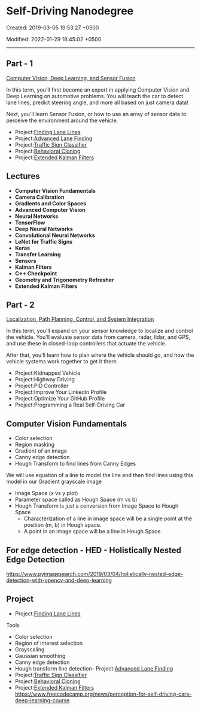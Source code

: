 # Self-Driving Nanodegree

Created: 2019-03-05 19:53:27 +0500

Modified: 2022-01-29 18:45:02 +0500

---

## Part - 1

[Computer Vision, Deep Learning, and Sensor Fusion](https://classroom.udacity.com/nanodegrees/nd013/parts/edf28735-efc1-4b99-8fbb-ba9c432239c8)

In this term, you'll first become an expert in applying Computer Vision and Deep Learning on automotive problems. You will teach the car to detect lane lines, predict steering angle, and more all based on just camera data!

Next, you'll learn Sensor Fusion, or how to use an array of sensor data to perceive the environment around the vehicle.

- Project:[Finding Lane Lines](https://classroom.udacity.com/nanodegrees/nd013/parts/edf28735-efc1-4b99-8fbb-ba9c432239c8/modules/5d1efbaa-27d0-4ad5-a67a-48729ccebd9c/lessons/7c075239-1f65-4952-bde8-1810354d7988/project)
- Project:[Advanced Lane Finding](https://classroom.udacity.com/nanodegrees/nd013/parts/edf28735-efc1-4b99-8fbb-ba9c432239c8/modules/5d1efbaa-27d0-4ad5-a67a-48729ccebd9c/lessons/7cb63828-36aa-4cea-9239-700b5ea41f0b/project)
- Project:[Traffic Sign Classifier](https://classroom.udacity.com/nanodegrees/nd013/parts/edf28735-efc1-4b99-8fbb-ba9c432239c8/modules/6b6c37bc-13a5-47c7-88ed-eb1fce9789a0/lessons/7ee8d0d4-561e-4101-8615-66e0ab8ea8c8/project)
- Project:[Behavioral Cloning](https://classroom.udacity.com/nanodegrees/nd013/parts/edf28735-efc1-4b99-8fbb-ba9c432239c8/modules/6b6c37bc-13a5-47c7-88ed-eb1fce9789a0/lessons/3fc8dd70-23b3-4f49-86eb-a8707f71f8dd/project)
- Project:[Extended Kalman Filters](https://classroom.udacity.com/nanodegrees/nd013/parts/edf28735-efc1-4b99-8fbb-ba9c432239c8/modules/49d8fda9-69c7-4f10-aa18-dc3a2d790cbe/lessons/3feb3671-6252-4c25-adf0-e963af4d9d4a/project)

## Lectures

- **Computer Vision Fundamentals**
- **Camera Calibration**
- **Gradients and Color Spaces**
- **Advanced Computer Vision**
- **Neural Networks**
- **TensorFlow**
- **Deep Neural Networks**
- **Convolutional Neural Networks**
- **LeNet for Traffic Signs**
- **Keras**
- **Transfer Learning**
- **Sensors**
- **Kalman Filters**
- **C++ Checkpoint**
- **Geometry and Trigonometry Refresher**
- **Extended Kalman Filters**

## Part - 2

[Localization, Path Planning, Control, and System Integration](https://classroom.udacity.com/nanodegrees/nd013/parts/30260907-68c1-4f24-b793-89c0c2a0ad32)

In this term, you'll expand on your sensor knowledge to localize and control the vehicle. You'll evaluate sensor data from camera, radar, lidar, and GPS, and use these in closed-loop controllers that actuate the vehicle.

After that, you'll learn how to plan where the vehicle should go, and how the vehicle systems work together to get it there.

- Project:Kidnapped Vehicle
- Project:Highway Driving
- Project:PID Controller
- Project:Improve Your LinkedIn Profile
- Project:Optimize Your GitHub Profile
- Project:Programming a Real Self-Driving Car

## Computer Vision Fundamentals

- Color selection
- Region masking
- Gradient of an image
- Canny edge detection
- Hough Transform to find lines from Canny Edges

We will use equation of a line to model the line and then find lines using this model in our Gradient grayscale image

- Image Space (x vs y plot)
- Parameter space called as Hough Space (m vs b)
- Hough Transform is just a conversion from Image Space to Hough Space
  - Characterization of a line in image space will be a single point at the position (m, b) in Hough space.
  - A point in an image space will be a line in Hough Space

## For edge detection - HED - Holistically Nested Edge Detection

<https://www.pyimagesearch.com/2019/03/04/holistically-nested-edge-detection-with-opencv-and-deep-learning>

## Project

- Project:[Finding Lane Lines](https://classroom.udacity.com/nanodegrees/nd013/parts/edf28735-efc1-4b99-8fbb-ba9c432239c8/modules/5d1efbaa-27d0-4ad5-a67a-48729ccebd9c/lessons/7c075239-1f65-4952-bde8-1810354d7988/project)

Tools

- Color selection
- Region of interest selection
- Grayscaling
- Gaussian smoothing
- Canny edge detection
- Hough transform line detection-  Project:[Advanced Lane Finding](https://classroom.udacity.com/nanodegrees/nd013/parts/edf28735-efc1-4b99-8fbb-ba9c432239c8/modules/5d1efbaa-27d0-4ad5-a67a-48729ccebd9c/lessons/7cb63828-36aa-4cea-9239-700b5ea41f0b/project)
- Project:[Traffic Sign Classifier](https://classroom.udacity.com/nanodegrees/nd013/parts/edf28735-efc1-4b99-8fbb-ba9c432239c8/modules/6b6c37bc-13a5-47c7-88ed-eb1fce9789a0/lessons/7ee8d0d4-561e-4101-8615-66e0ab8ea8c8/project)
- Project:[Behavioral Cloning](https://classroom.udacity.com/nanodegrees/nd013/parts/edf28735-efc1-4b99-8fbb-ba9c432239c8/modules/6b6c37bc-13a5-47c7-88ed-eb1fce9789a0/lessons/3fc8dd70-23b3-4f49-86eb-a8707f71f8dd/project)
- Project:[Extended Kalman Filters](https://classroom.udacity.com/nanodegrees/nd013/parts/edf28735-efc1-4b99-8fbb-ba9c432239c8/modules/49d8fda9-69c7-4f10-aa18-dc3a2d790cbe/lessons/3feb3671-6252-4c25-adf0-e963af4d9d4a/project)
<https://www.freecodecamp.org/news/perception-for-self-driving-cars-deep-learning-course>

